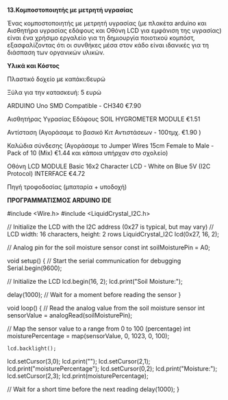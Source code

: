 **13.Κομποστοποιητής με μετρητή υγρασίας**

Ένας κομποστοποιητής με μετρητή υγρασίας (με πλακέτα arduino και Αισθητήρα υγρασίας εδάφους και Οθόνη LCD για εμφάνιση της υγρασίας) είναι ένα χρήσιμο εργαλείο για τη δημιουργία ποιοτικού κομπόστ, εξασφαλίζοντας ότι οι συνθήκες μέσα στον κάδο είναι ιδανικές για τη διάσπαση των οργανικών υλικών.

**Υλικά και Κόστος**

Πλαστικό δοχείο με καπάκι:6ευρώ

Ξύλα για την κατασκευή: 5 ευρώ

ARDUINO Uno SMD Compatible - CH340  €7.90

Αισθητήρας Υγρασίας Εδάφους SOIL HYGROMETER MODULE €1.51

Αντίσταση (Αγοράσαμε το βασικό  Κιτ Αντιστάσεων - 100τμχ.  €1.90 )

Καλώδια σύνδεσης (Αγοράσαμε το Jumper Wires 15cm Female to Male - Pack of 10 (Mix) €1.44 και κάποια υπήρχαν στο σχολείο)

Οθόνη LCD MODULE Basic 16x2 Character LCD - White on Blue 5V (I2C Protocol) INTERFACE  €4.72

Πηγή τροφοδοσίας (μπαταρία + υποδοχή)




**ΠΡΟΓΡΑΜΜΑΤΙΣΜΟΣ ARDUINO IDE**

#include <Wire.h>
#include <LiquidCrystal_I2C.h>

// Initialize the LCD with the I2C address (0x27 is typical, but may vary)
// LCD width: 16 characters, height: 2 rows
LiquidCrystal_I2C lcd(0x27, 16, 2);

// Analog pin for the soil moisture sensor
const int soilMoisturePin = A0;

void setup() {
  // Start the serial communication for debugging
  Serial.begin(9600);

  // Initialize the LCD
  lcd.begin(16, 2);
  lcd.print("Soil Moisture:");

  delay(1000); // Wait for a moment before reading the sensor
}

void loop() {
  // Read the analog value from the soil moisture sensor
  int sensorValue = analogRead(soilMoisturePin);

  // Map the sensor value to a range from 0 to 100 (percentage)
  int moisturePercentage = map(sensorValue, 0, 1023, 0, 100);

    lcd.backlight();
  lcd.setCursor(3,0);
  lcd.print("");
  lcd.setCursor(2,1);
  lcd.print("moisturePercentage");
   lcd.setCursor(0,2);
  lcd.print("Moisture:");
   lcd.setCursor(2,3);
  lcd.print(moisturePercentage);

  // Wait for a short time before the next reading
  delay(1000);
}



